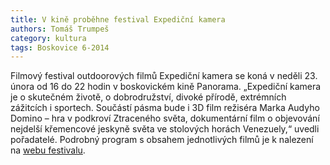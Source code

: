 ```yaml
---
title: V kině proběhne festival Expediční kamera
authors: Tomáš Trumpeš
category: kultura
tags: Boskovice 6-2014
---
```


Filmový festival outdoorových filmů Expediční kamera se koná v neděli 23. února od 16 do 22 hodin v boskovickém kině Panorama. „Expediční kamera je o skutečném životě, o dobrodružství, divoké přírodě, extrémních zážitcích i sportech. Součástí pásma bude i 3D film režiséra Marka Audyho Domino – hra v podkroví Ztraceného světa, dokumentární film o objevování nejdelší křemencové jeskyně světa ve stolových horách Venezuely,“ uvedli pořadatelé. Podrobný program s obsahem jednotlivých filmů je k nalezení na [webu festivalu](http://www.hedvabnastezka.cz/expedicni-kamera).
